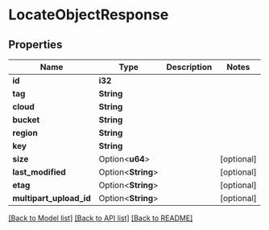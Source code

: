 # LocateObjectResponse

## Properties

Name | Type | Description | Notes
------------ | ------------- | ------------- | -------------
**id** | **i32** |  | 
**tag** | **String** |  | 
**cloud** | **String** |  | 
**bucket** | **String** |  | 
**region** | **String** |  | 
**key** | **String** |  | 
**size** | Option<**u64**> |  | [optional]
**last_modified** | Option<**String**> |  | [optional]
**etag** | Option<**String**> |  | [optional]
**multipart_upload_id** | Option<**String**> |  | [optional]

[[Back to Model list]](../README.md#documentation-for-models) [[Back to API list]](../README.md#documentation-for-api-endpoints) [[Back to README]](../README.md)



